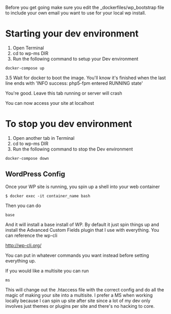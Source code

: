 Before you get going make sure you edit the _dockerfiles/wp_bootstrap file to include your own email you want to use for your local wp install.

# Starting your dev environment

1. Open Terminal
2. cd to wp-ms DIR
3. Run the following command to setup your Dev environment

```
docker-compose up
```

3.5 Wait for docker to boot the image. You'll know it's finished when the last line ends with 'INFO success: php5-fpm entered RUNNING state'

You're good. Leave this tab running or server will crash

You can now access your site at localhost

# To stop you dev environment

1. Open another tab in Terminal
2. cd to wp-ms DIR
3. Run the following command to stop the Dev environment

```
docker-compose down
```

## WordPress Config

Once your WP site is running, you spin up a shell into your web container

```
$ docker exec -it container_name bash

```

Then you can do 

```
base
```

And it will install a base install of WP. By default it just spin things up and install the Advanced Custom Fields plugin that I use with everything. You can reference the wp-cli  

http://wp-cli.org/

You can put in whatever commands you want instead before setting everything up.

If you would like a multisite you can run 

```
ms
```

This will change out the .htaccess file with the correct config and do all the magic of making your site into a multisite. I prefer a MS when working locally because I can spin up site after site since a lot of my dev only involves just themes or plugins per site and there's no hacking to core.
